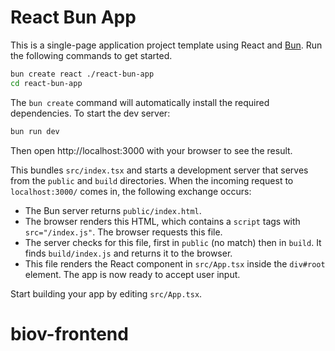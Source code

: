 # React Bun App

This is a single-page application project template using React and [Bun](https://bun.sh/). Run the following commands to get started.

```sh
bun create react ./react-bun-app
cd react-bun-app
```

The `bun create` command will automatically install the required dependencies. To start the dev server:

```sh
bun run dev
```

Then open http://localhost:3000 with your browser to see the result.

This bundles `src/index.tsx` and starts a development server that serves from the `public` and `build` directories. When the incoming request to `localhost:3000/` comes in, the following exchange occurs:

- The Bun server returns `public/index.html`.
- The browser renders this HTML, which contains a `script` tags with `src="/index.js"`. The browser requests this file.
- The server checks for this file, first in `public` (no match) then in `build`. It finds `build/index.js` and returns it to the browser.
- This file renders the React component in `src/App.tsx` inside the `div#root` element. The app is now ready to accept user input.

Start building your app by editing `src/App.tsx`.
# biov-frontend
